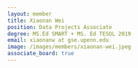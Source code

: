 ```yaml
---
layout: member
title: Xiaonan Wei
position: Data Projects Associate
degree: MS.Ed SMART + MS. Ed TESOL 2019
email: xiaonanw at gse.upenn.edu
image: /images/members/xiaonan-wei.jpeg
associate_board: true
---
```


